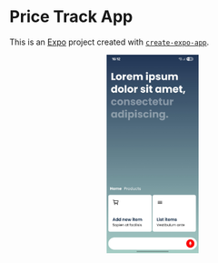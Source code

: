 # Price Track App

This is an [Expo](https://expo.dev) project created with [`create-expo-app`](https://www.npmjs.com/package/create-expo-app).

<p float="left" align="middle">
  <img src="./public/screenshots/screenshot_1.png" width="32%" />
</p>
